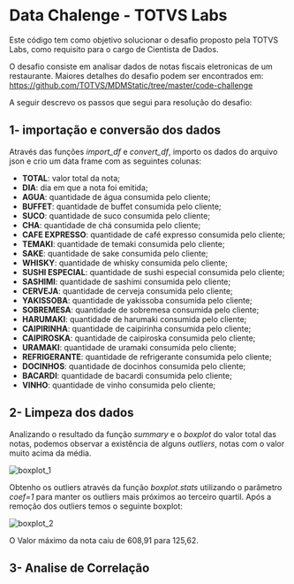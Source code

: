# Data Chalenge - TOTVS Labs

Este código tem como objetivo solucionar o desafio proposto pela TOTVS Labs, como requisito  para o cargo de Cientista de Dados.

O desafio consiste em analisar dados de notas fiscais eletronicas de um restaurante. Maiores detalhes do desafio podem ser encontrados em:
https://github.com/TOTVS/MDMStatic/tree/master/code-challenge

A seguir descrevo os passos que segui para resolução do desafio:

## 1- importação e conversão dos dados

Através das funções  *import_df* e *convert_df*, importo os dados do arquivo json e crio um data frame com as seguintes colunas:
   
   * **TOTAL**: valor total da nota;
   * **DIA**: dia em que a nota foi emitida;
   * **AGUA**: quantidade de água consumida pelo cliente;
   * **BUFFET**: quantidade de buffet consumida pelo cliente;
   * **SUCO**: quantidade de suco consumida pelo cliente;
   * **CHA**: quantidade de chá consumida pelo cliente;
   * **CAFE EXPRESSO**: quantidade de café expresso consumida pelo cliente;
   * **TEMAKI**: quantidade de temaki consumida pelo cliente;
   * **SAKE**: quantidade de sake consumida pelo cliente;
   * **WHISKY**: quantidade de whisky consumida pelo cliente;
   * **SUSHI ESPECIAL**: quantidade de sushi especial consumida pelo cliente;
   * **SASHIMI**: quantidade de sashimi consumida pelo cliente;
   * **CERVEJA**: quantidade de cerveja consumida pelo cliente;
   * **YAKISSOBA**: quantidade de yakissoba consumida pelo cliente;
   * **SOBREMESA**: quantidade de sobremesa consumida pelo cliente;
   * **HARUMAKI**: quantidade de harumaki consumida pelo cliente;
   * **CAIPIRINHA**: quantidade de caipirinha consumida pelo cliente;
   * **CAIPIROSKA**: quantidade de caipiroska consumida pelo cliente;
   * **URAMAKI**: quantidade de uramaki consumida pelo cliente;
   * **REFRIGERANTE**: quantidade de refrigerante consumida pelo cliente;
   * **DOCINHOS**: quantidade de docinhos consumida pelo cliente;
   * **BACARDI**: quantidade de bacardi consumida pelo cliente;
   * **VINHO**: quantidade de vinho consumida pelo cliente;
   
## 2- Limpeza dos dados

Analizando o resultado da função *summary* e o *boxplot* do valor total das notas, podemos observar a existência de alguns *outliers*, notas com  o valor muito acima da média.

![boxplot_1](https://user-images.githubusercontent.com/38118826/38398808-aa135b2a-391c-11e8-86c3-540a378d2fb9.PNG)

Obtenho os outliers através da função *boxplot.stats* utilizando o parâmetro  *coef=1* para manter os outliers mais próximos ao terceiro quartil. Após a remoção dos outliers temos o seguinte boxplot:

![boxplot_2](https://user-images.githubusercontent.com/38118826/38399003-05f24450-391e-11e8-9424-c1db7e9b34d3.PNG)

O Valor máximo da nota caiu de 608,91 para 125,62.

## 3- Analise de Correlação
